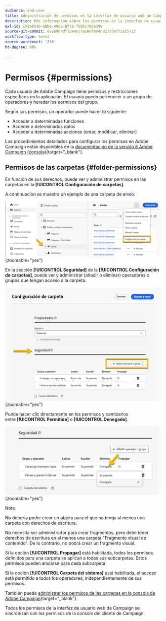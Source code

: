 ```yaml
---
audience: end-user
title: Administración de permisos en la interfaz de usuario web de Campaign
description: Más información sobre los permisos en la interfaz de usuario web de Campaign
exl-id: c95b854b-ebbe-4985-8f75-fb6bc795a399
source-git-commit: 692a9badf72e465791e6f964d02753e7f1a25713
workflow-type: tm+mt
source-wordcount: '296'
ht-degree: 80%

---
```


# Permisos {#permissions}

Cada usuario de Adobe Campaign tiene permisos y restricciones específicos en la aplicación. El usuario puede pertenecer a un grupo de operadores y heredar los permisos del grupo.

Según sus permisos, un operador puede hacer lo siguiente:

* Acceder a determinadas funciones
* Acceder a determinados datos
* Acceder a determinadas acciones (crear, modificar, eliminar)

Los procedimientos detallados para configurar los permisos en Adobe Campaign están disponibles en la [documentación de la versión 8 Adobe Campaign (consola)](https://experienceleague.adobe.com/es/docs/campaign/campaign-v8/admin/permissions/gs-permissions){target="_blank"}.

## Permisos de las carpetas {#folder-permissions}

En función de sus derechos, puede ver y administrar permisos en las carpetas en la **[!UICONTROL Configuración de carpetas]**.

A continuación se muestra un ejemplo de una carpeta de envío:

![Ejemplo de configuración de carpetas en Adobe Campaign](assets/folder_settings.png){zoomable="yes"}

En la sección **[!UICONTROL Seguridad]** de la **[!UICONTROL Configuración de carpetas]**, puede ver y administrar (añadir o eliminar) operadores o grupos que tengan acceso a la carpeta.

![Ejemplo de configuración de seguridad de carpetas en Adobe Campaign](assets/folder_security.png){zoomable="yes"}

Puede hacer clic directamente en los permisos y cambiarlos entre **[!UICONTROL Permitido]** o **[!UICONTROL Denegado]**.

![Ejemplo de permisos denegados en la configuración de seguridad de carpetas](assets/folder_security_denied.png){zoomable="yes"}

>[!NOTE]
>
>No debería poder crear un objeto para el que no tenga al menos una carpeta con derechos de escritura.
>
>No necesita ser administrador para crear fragmentos, pero debe tener derechos de escritura en al menos una carpeta &quot;Fragmento visual de contenido&quot;. De lo contrario, no podrá crear un fragmento visual.

Si la opción **[!UICONTROL Propagar]** está habilitada, todos los permisos definidos para una carpeta se aplican a todas sus subcarpetas. Estos permisos pueden anularse para cada subcarpeta.

Si la opción **[!UICONTROL Carpeta del sistema]** está habilitada, el acceso está permitido a todos los operadores, independientemente de sus permisos.

También puede [administrar los permisos de las carpetas en la consola de Adobe Campaign](https://experienceleague.adobe.com/es/docs/campaign/campaign-v8/admin/permissions/folder-permissions){target="_blank"}.

Todos los permisos de la interfaz de usuario web de Campaign se sincronizan con los permisos de la consola del cliente de Campaign.